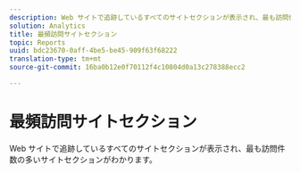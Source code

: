 ```yaml
---
description: Web サイトで追跡しているすべてのサイトセクションが表示され、最も訪問件数の多いサイトセクションがわかります。
solution: Analytics
title: 最頻訪問サイトセクション
topic: Reports
uuid: bdc23670-0aff-4be5-be45-909f63f68222
translation-type: tm+mt
source-git-commit: 16ba0b12e0f70112f4c10804d0a13c278388ecc2

---
```



# 最頻訪問サイトセクション

Web サイトで追跡しているすべてのサイトセクションが表示され、最も訪問件数の多いサイトセクションがわかります。


